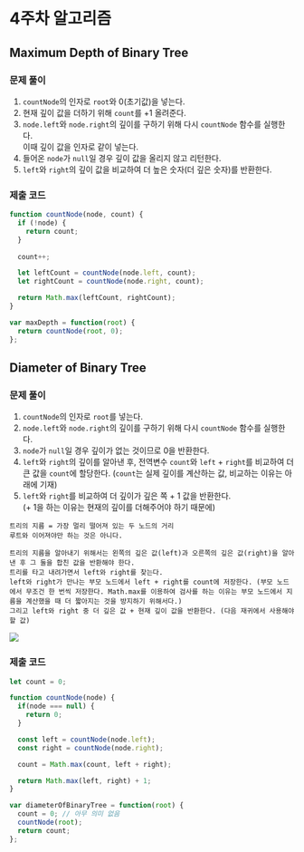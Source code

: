 # 4주차 알고리즘
## Maximum Depth of Binary Tree
### 문제 풀이
1. `countNode`의 인자로 `root`와 0(초기값)을 넣는다.
2. 현재 깊이 값을 더하기 위해 `count`를 +1 올려준다.
3. `node.left`와 `node.right`의 깊이를 구하기 위해 다시 `countNode` 함수를 실행한다.  
이때 깊이 값을 인자로 같이 넣는다.
4. 들어온 `node`가 `null`일 경우 깊이 값을 올리지 않고 리턴한다.
5. `left`와 `right`의 깊이 값을 비교하여 더 높은 숫자(더 깊은 숫자)를 반환한다.

### 제출 코드
```javascript
function countNode(node, count) {
  if (!node) {
    return count;
  }
  
  count++;

  let leftCount = countNode(node.left, count);
  let rightCount = countNode(node.right, count);

  return Math.max(leftCount, rightCount);
}

var maxDepth = function(root) {  
  return countNode(root, 0);
};
```

## Diameter of Binary Tree
### 문제 풀이
1. `countNode`의 인자로 `root`를 넣는다.
2. `node.left`와 `node.right`의 깊이를 구하기 위해 다시 `countNode` 함수를 실행한다.
3. `node`가 `null`일 경우 깊이가 없는 것이므로 0을 반환한다.
4. `left`와 `right`의 깊이를 알아낸 후, 전역변수 `count`와 `left` + `right`를 비교하여 더 큰 값을 `count`에 할당한다. (`count`는 실제 깊이를 계산하는 값, 비교하는 이유는 아래에 기재)
5. `left`와 `right`를 비교하여 더 깊이가 깊은 쪽 + 1 값을 반환한다.  
   (+ 1을 하는 이유는 현재의 깊이를 더해주어야 하기 때문에)
```
트리의 지름 = 가장 멀리 떨어져 있는 두 노드의 거리
루트와 이어져야만 하는 것은 아니다.

트리의 지름을 알아내기 위해서는 왼쪽의 깊은 값(left)과 오른쪽의 깊은 값(right)을 알아낸 후 그 둘을 합친 값을 반환해야 한다.
트리를 타고 내려가면서 left와 right를 찾는다.
left와 right가 만나는 부모 노드에서 left + right를 count에 저장한다. (부모 노드에서 무조건 한 번씩 저장한다. Math.max를 이용하여 검사를 하는 이유는 부모 노드에서 지름을 계산했을 때 더 짧아지는 것을 방지하기 위해서다.)
그리고 left와 right 중 더 깊은 값 + 현재 깊이 값을 반환한다. (다음 재귀에서 사용해야 할 값)
```
![](https://blog.kakaocdn.net/dn/UywaR/btqL38F6z6C/HA9fr2d0OLCrt34wVxruIK/img.png)

### 제출 코드
```javascript
let count = 0;

function countNode(node) {
  if(node === null) {
    return 0;
  }

  const left = countNode(node.left);
  const right = countNode(node.right);

  count = Math.max(count, left + right);

  return Math.max(left, right) + 1;
}

var diameterOfBinaryTree = function(root) {
  count = 0; // 아무 의미 없음
  countNode(root);
  return count;
};
```
